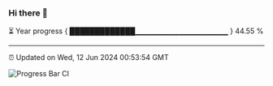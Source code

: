 ### Hi there 👋

⏳ Year progress { █████████████▁▁▁▁▁▁▁▁▁▁▁▁▁▁▁▁▁ } 44.55 %

---

⏰ Updated on Wed, 12 Jun 2024 00:53:54 GMT

![Progress Bar CI](https://github.com/liununu/liununu/workflows/Progress%20Bar%20CI/badge.svg)

